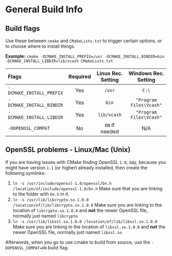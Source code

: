 # General Build Info

## Build flags
Use these between `cmake` and `CMakeLists.txt` to trigger certain options, or to choose where to install things.

**Example:** `cmake -DCMAKE_INSTALL_PREFIX=/usr -DCMAKE_INSTALL_BINDIR=bin -DCMAKE_INSTALL_LIBDIR=lib/vcash CMakeLists.txt`


Flags                   |Required|Linux Rec. Setting|Windows Rec. Setting
:-----------------------|:------:|:--------------------:|:---:
`-DCMAKE_INSTALL_PREFIX`|  Yes   |`/usr`                |`C:\`
`-DCMAKE_INSTALL_BINDIR`|  Yes   |`bin`                 |`"Program Files\Vcash"`
`-DCMAKE_INSTALL_LIBDIR`|  Yes   |`lib/vcash`           |`"Program Files\Vcash"`
`-DOPENSSL_COMPAT`      |  No    |`ON` if needed        |N/A


## OpenSSL problems - Linux/Mac (Unix)
If you are having issues with CMake finding OpenSSL `1.0`, say, because you might have version `1.1` (or higher) already installed, then create the following symlinks:

1. `ln -s /usr/include/openssl-1.0/openssl/bn.h /location/of/include/openssl-1.0/bn.h` Make sure that you are linking to the folder with `bn.h` in it.
2. `ln -s /usr/lib/libcrypto.so.1.0.0 /location/of/lib/libcrypto.so.1.0.0` Make sure you are linking to the location of `libcrypto.so.1.0.0` and **not** the newer OpenSSL file, normally just named `libcrypto`
3. `ln -s /usr/lib/libssl.so.1.0.0 /location/of/lib/libssl.so.1.0.0` Make sure you are linking to the location of `libssl.so.1.0.0` and **not** the newer OpenSSL file, normally just named `libssl.so`

Afterwords, when you go to use cmake to build from source, use the `-DOPENSSL_COMPAT=ON` build flag.

